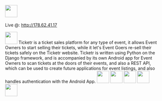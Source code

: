 <img src="http://i.imgur.com/aMo4RaH.png" alt="" height="40" style="max-width:100%;">
<img src="http://i.imgur.com/5NLc7mv.jpg" alt="" style="max-width:100%;">

Live @: http://178.62.41.17

<img src="http://i.imgur.com/VgxvuF9.png" alt="" height="40" style="max-width:100%;">
Ticketr is a ticket sales platform for any type of event, it allows Event Owners to start selling their tickets, while it let's Event Goers re-sell their tickets safely on the Ticketr website. Ticketr is written using Python on the Django framework, and is accompanied by its own Android app for Event Owners to scan tickets at the doors of their events, and also a REST API, which can be used to create future applications for event listings, and also handles authentication with the Android App.

<img src="http://i.imgur.com/lDkJPBz.png" alt="" height="40" style="max-width:100%;">


<img src="http://i.imgur.com/R73gx5m.png" alt="" height="40" style="max-width:100%;">


<img src="http://i.imgur.com/k7XIEES.png" alt="" height="40" style="max-width:100%;">


<img src="http://i.imgur.com/clM1Nld.png" alt="" height="40" style="max-width:100%;">


<img src="http://i.imgur.com/XwhwIaC.png" alt="" height="40" style="max-width:100%;">
